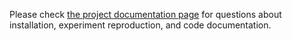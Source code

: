 Please check [the project documentation page](https://bonheml.github.io/VAE_learning_dynamics/) for questions about 
installation, experiment reproduction, and code documentation.